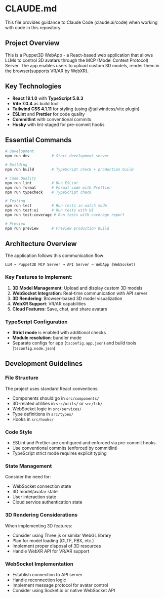 # CLAUDE.md

This file provides guidance to Claude Code (claude.ai/code) when working with code in this repository.

## Project Overview

This is a Puppet3D WebApp - a React-based web application that allows LLMs to control 3D avatars through the MCP (Model Context Protocol) Server. The app enables users to upload custom 3D models, render them in the browser(supports VR/AR by WebXR).

## Key Technologies

- **React 19.1.0** with **TypeScript 5.8.3**
- **Vite 7.0.4** as build tool
- **Tailwind CSS 4.1.11** for styling (using @tailwindcss/vite plugin)
- **ESLint** and **Prettier** for code quality
- **Commitlint** with conventional commits
- **Husky** with lint-staged for pre-commit hooks

## Essential Commands

```bash
# Development
npm run dev          # Start development server

# Building
npm run build        # TypeScript check + production build

# Code Quality
npm run lint         # Run ESLint
npm run format       # Format code with Prettier
npm run typecheck    # TypeScript check

# Testing
npm run test         # Run tests in watch mode
npm run test:ui      # Run tests with UI
npm run test:coverage # Run tests with coverage report

# Preview
npm run preview      # Preview production build
```

## Architecture Overview

The application follows this communication flow:

```
LLM → Puppet3D MCP Server → API Server → WebApp (WebSocket)
```

### Key Features to Implement:

1. **3D Model Management**: Upload and display custom 3D models
2. **WebSocket Integration**: Real-time communication with API server
3. **3D Rendering**: Browser-based 3D model visualization
4. **WebXR Support**: VR/AR capabilities
5. **Cloud Features**: Save, chat, and share avatars

### TypeScript Configuration

- **Strict mode** is enabled with additional checks
- **Module resolution**: bundler mode
- Separate configs for app (`tsconfig.app.json`) and build tools (`tsconfig.node.json`)

## Development Guidelines

### File Structure

The project uses standard React conventions:

- Components should go in `src/components/`
- 3D-related utilities in `src/utils/` or `src/lib/`
- WebSocket logic in `src/services/`
- Type definitions in `src/types/`
- Hooks in `src/hooks/`

### Code Style

- ESLint and Prettier are configured and enforced via pre-commit hooks
- Use conventional commits (enforced by commitlint)
- TypeScript strict mode requires explicit typing

### State Management

Consider the need for:

- WebSocket connection state
- 3D model/avatar state
- User interaction state
- Cloud service authentication state

### 3D Rendering Considerations

When implementing 3D features:

- Consider using Three.js or similar WebGL library
- Plan for model loading (GLTF, FBX, etc.)
- Implement proper disposal of 3D resources
- Handle WebXR API for VR/AR support

### WebSocket Implementation

- Establish connection to API server
- Handle reconnection logic
- Implement message protocol for avatar control
- Consider using Socket.io or native WebSocket API
